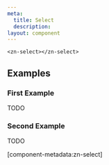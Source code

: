 ```yaml
---
meta:
  title: Select
  description:
layout: component
---
```


```html:preview
<zn-select></zn-select>
```

## Examples

### First Example

TODO

### Second Example

TODO

[component-metadata:zn-select]
